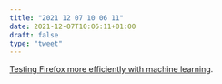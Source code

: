 ```yaml
---
title: "2021 12 07 10 06 11"
date: 2021-12-07T10:06:11+01:00
draft: false
type: "tweet"
---
```

[Testing Firefox more efficiently with machine learning](https://hacks.mozilla.org/2020/07/testing-firefox-more-efficiently-with-machine-learning/).

